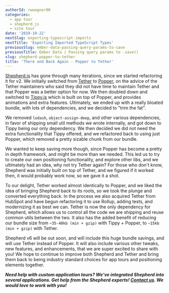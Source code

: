 ```yaml
---
authorId: rwwagner90
categories: 
  - app tour
  - shepherd.js
  - site tour
date: '2019-10-22'
nextSlug: exporting-typescript-imports
nextTitle: 'Exporting Imported TypeScript Types'
previousSlug: ember-data-passing-query-params-to-save
previousTitle: Ember Data | Passing query params to .save()
slug: shepherd-popper-to-tether
title: 'There and Back Again - Popper to Tether'
---
```


[Shepherd.js](https://shepherdjs.dev/) has gone through many iterations, 
since we started refactoring it for v2. We initially switched from 
[Tether](https://github.com/shipshapecode/tether) to [Popper](https://popper.js.org/), on the 
advice of the Tether maintainers who said they did not have time to maintain Tether
and that Popper was a better option for now. We then doubled down and switched
to [Tippy.js](https://atomiks.github.io/tippyjs/) which is built on top of Popper, and 
provides animations and extra features. Ultimately, we ended up with a really bloated bundle, 
with lots of dependencies, and we decided to "trim the fat".

We removed `lodash`, `object-assign-deep`, and other various dependencies, in favor
of shipping small util methods we wrote internally, and got down to Tippy being
our only dependency. We then decided we did not need the extra functionality that
Tippy offered, and we refactored back to using just Popper, which removed a pretty
sizable chunk from our bundle.

We wanted to keep saving more though, since Popper has become a pretty in depth
framework, and might be more than we needed. This led us to try to create our
own positioning functionality, and explore other libs, and we ultimately had an
idea, why not try Tether again? For those who don't know, Shepherd was initially
built on top of Tether, and we figured if it worked then, it would probably work
now, so we gave it a shot.

To our delight, Tether worked almost identically to Popper, and we liked the idea
of bringing Shepherd back to its roots, so we took the plunge and converted everything
back. In the process we also acquired Tether from HubSpot and have begun refactoring it
to use Rollup, adding tests, and modernizing it as best we can. Tether is now the only
dependency for Shepherd, which allows us to control all the code we are shipping and
reuse common utils between the two. It also has the added benefit of reducing our bundle
size from `~35-40kb (min + gzip)` with Tippy + Popper, to `~15kb (min + gzip)` with Tether.

Shepherd v6 will be out soon, and will include this huge bundle savings, and will use 
Tether instead of Popper. It will also include various other tweaks, new features, and
enhancements, that we are super excited to share with you! We hope to continue to improve
both Shepherd and Tether and bring them back to being industry standard choices for app
tours and positioning elements together.

***Need help with custom application tours? We've integrated Shepherd into several applications. 
Get help from the Shepherd experts! [Contact us](https://shipshape.io/contact/). 
We would love to work with you!***


